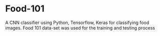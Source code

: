 # Food-101
A CNN classifier using Python, Tensorflow, Keras for classifying food images. Food 101 data-set was used for the training and testing process
